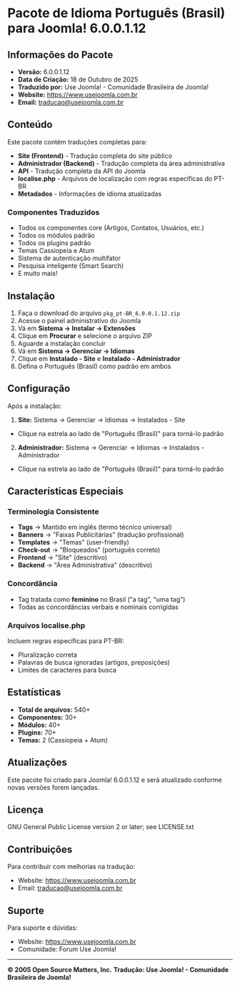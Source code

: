 # Pacote de Idioma Português (Brasil) para Joomla! 6.0.0.1.12

## Informações do Pacote

- **Versão:** 6.0.0.1.12
- **Data de Criação:** 18 de Outubro de 2025
- **Traduzido por:** Use Joomla! - Comunidade Brasileira de Joomla!
- **Website:** https://www.usejoomla.com.br
- **Email:** traducao@usejoomla.com.br

## Conteúdo

Este pacote contém traduções completas para:

- **Site (Frontend)** - Tradução completa do site público
- **Administrador (Backend)** - Tradução completa da área administrativa
- **API** - Tradução completa da API do Joomla
- **localise.php** - Arquivos de localização com regras específicas do PT-BR
- **Metadados** - Informações de idioma atualizadas

### Componentes Traduzidos

- Todos os componentes core (Artigos, Contatos, Usuários, etc.)
- Todos os módulos padrão
- Todos os plugins padrão
- Temas Cassiopeia e Atum
- Sistema de autenticação multifator
- Pesquisa inteligente (Smart Search)
- E muito mais!

## Instalação

1. Faça o download do arquivo `pkg_pt-BR_6.0.0.1.12.zip`
2. Acesse o painel administrativo do Joomla
3. Vá em **Sistema → Instalar → Extensões**
4. Clique em **Procurar** e selecione o arquivo ZIP
5. Aguarde a instalação concluir
6. Vá em **Sistema → Gerenciar → Idiomas**
7. Clique em **Instalado - Site** e **Instalado - Administrador**
8. Defina o Português (Brasil) como padrão em ambos

## Configuração

Após a instalação:

1. **Site:** Sistema → Gerenciar → Idiomas → Instalados - Site
 - Clique na estrela ao lado de "Português (Brasil)" para torná-lo padrão

2. **Administrador:** Sistema → Gerenciar → Idiomas → Instalados - Administrador
 - Clique na estrela ao lado de "Português (Brasil)" para torná-lo padrão

## Características Especiais

### Terminologia Consistente

- **Tags** → Mantido em inglês (termo técnico universal)
- **Banners** → "Faixas Publicitárias" (tradução profissional)
- **Templates** → "Temas" (user-friendly)
- **Check-out** → "Bloqueados" (português correto)
- **Frontend** → "Site" (descritivo)
- **Backend** → "Área Administrativa" (descritivo)

### Concordância

- Tag tratada como **feminino** no Brasil ("a tag", "uma tag")
- Todas as concordâncias verbais e nominais corrigidas

### Arquivos localise.php

Incluem regras específicas para PT-BR:
- Pluralização correta
- Palavras de busca ignoradas (artigos, preposições)
- Limites de caracteres para busca

## Estatísticas

- **Total de arquivos:** 540+
- **Componentes:** 30+
- **Módulos:** 40+
- **Plugins:** 70+
- **Temas:** 2 (Cassiopeia + Atum)

## Atualizações

Este pacote foi criado para Joomla! 6.0.0.1.12 e será atualizado conforme novas versões forem lançadas.

## Licença

GNU General Public License version 2 or later; see LICENSE.txt

## Contribuições

Para contribuir com melhorias na tradução:
- Website: https://www.usejoomla.com.br
- Email: traducao@usejoomla.com.br

## Suporte

Para suporte e dúvidas:
- Website: https://www.usejoomla.com.br
- Comunidade: Forum Use Joomla!

---

**© 2005 Open Source Matters, Inc.**
**Tradução: Use Joomla! - Comunidade Brasileira de Joomla!**
